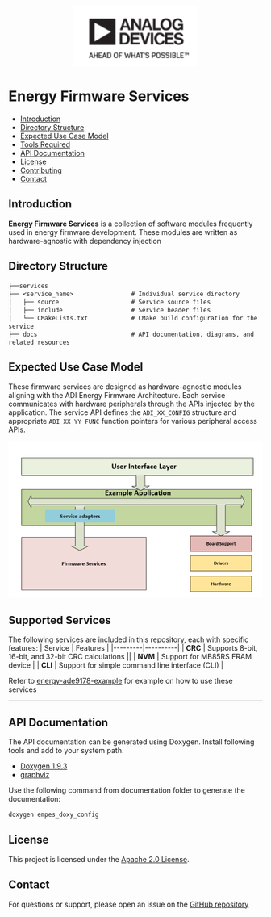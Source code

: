 ﻿
<p align="center">
    <img src="docs/diagrams/adi_logo.png" width="250" alt="ADI Logo" /><br>
</p>

# Energy Firmware Services

- [Introduction](#introduction)
- [Directory Structure](#directory-structure)
- [Expected Use Case Model](#expected-use-case-model)
- [Tools Required](#tools-required)
- [API Documentation](#api-documentation)
- [License](#license)
- [Contributing](#contributing)
- [Contact](#contact)

## Introduction

**Energy Firmware Services** is a collection of software modules frequently used in energy firmware development. These modules are written as hardware-agnostic with dependency injection 

## Directory Structure

```
├──services
├── <service_name>                # Individual service directory
│   ├── source                    # Service source files
│   ├── include                   # Service header files
│   └── CMakeLists.txt            # CMake build configuration for the service
├── docs                          # API documentation, diagrams, and related resources
```

## Expected Use Case Model

These firmware services are designed as hardware-agnostic modules aligning with the ADI Energy Firmware Architecture. Each service communicates with hardware peripherals through the APIs injected by the application. The service API defines the `ADI_XX_CONFIG` structure and appropriate `ADI_XX_YY_FUNC` function pointers for various peripheral access APIs.

![Energy Firmware Architecture](docs/diagrams/service_architecture.png)


## Supported Services

The following services are included in this repository, each with specific features:
| Service | Features |
|---------|----------|
| **CRC** | Supports 8-bit, 16-bit, and 32-bit CRC calculations  ||
| **NVM** | Support for MB85RS FRAM device |
| **CLI** | Support for simple command line interface (CLI) |

Refer to [energy-ade9178-example](https://github.com/analogdevicesinc/energy-metrology-example) for example on how to use these services

---

## API Documentation

The API documentation can be generated using Doxygen.  Install following tools and add to your system path.

* [Doxygen 1.9.3](https://www.doxygen.nl/download.html)
* [graphviz](https://www2.graphviz.org/Archive/stable/windows/)

Use the following command from documentation folder to generate the documentation:

```sh
doxygen empes_doxy_config
```

## License

This project is licensed under the [Apache 2.0 License](LICENSE).

## Contact

For questions or support, please open an issue on the [GitHub repository](https://github.com/analogdevicesinc/energy-firmware-services/issues)